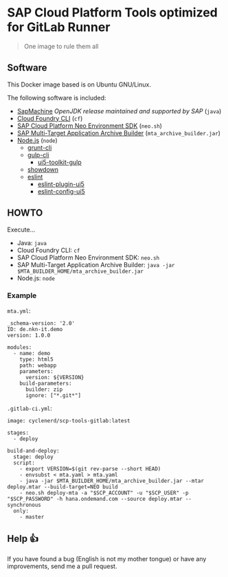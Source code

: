 # SAP Cloud Platform Tools optimized for GitLab Runner

> One image to rule them all

## Software

This Docker image based is on Ubuntu GNU/Linux.

The following software is included:

* [SapMachine](https://sap.github.io/SapMachine/) *OpenJDK release maintained and supported by SAP* (`java`)
* [Cloud Foundry CLI](https://docs.cloudfoundry.org/cf-cli/) (`cf`)
* [SAP Cloud Platform Neo Environment SDK](https://tools.hana.ondemand.com/#cloud) (`neo.sh`)
* [SAP Multi-Target Application Archive Builder](https://help.sap.com/viewer/58746c584026430a890170ac4d87d03b/Cloud/en-US/ba7dd5a47b7a4858a652d15f9673c28d.html) (`mta_archive_builder.jar`)
* [Node.js](https://nodejs.org/) (`node`)
  * [grunt-cli](https://www.npmjs.com/package/grunt-cli)
  * [gulp-cli](https://www.npmjs.com/package/gulp-cli)
    * [ui5-toolkit-gulp](https://www.npmjs.com/package/ui5-toolkit-gulp)
  * [showdown](https://www.npmjs.com/package/showdown)
  * [eslint](https://www.npmjs.com/package/eslint)
    * [eslint-plugin-ui5](https://www.npmjs.com/package/eslint-plugin-ui5)
    * [eslint-config-ui5](https://www.npmjs.com/package/eslint-config-ui5)

## HOWTO

Execute...

* Java: `java`
* Cloud Foundry CLI: `cf`
* SAP Cloud Platform Neo Environment SDK: `neo.sh`
* SAP Multi-Target Application Archive Builder: `java -jar $MTA_BUILDER_HOME/mta_archive_builder.jar`
* Node.js: `node`

### Example

`mta.yml`:

```
_schema-version: '2.0'
ID: de.nkn-it.demo
version: 1.0.0

modules:
  - name: demo
    type: html5
    path: webapp
    parameters:
      version: ${VERSION}
    build-parameters:
      builder: zip
      ignore: ["*.git*"]
```

`.gitlab-ci.yml`:

```
image: cyclenerd/scp-tools-gitlab:latest

stages:
  - deploy

build-and-deploy:
  stage: deploy
  script:
    - export VERSION=$(git rev-parse --short HEAD)
    - envsubst < mta.yaml > mta.yaml
    - java -jar $MTA_BUILDER_HOME/mta_archive_builder.jar --mtar deploy.mtar --build-target=NEO build
    - neo.sh deploy-mta -a "$SCP_ACCOUNT" -u "$SCP_USER" -p "$SCP_PASSWORD" -h hana.ondemand.com --source deploy.mtar --synchronous
  only:
    - master
```

## Help 👍

If you have found a bug (English is not my mother tongue) or have any improvements, send me a pull request.

